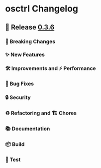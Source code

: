# osctrl Changelog

## 🔖 Release [0.3.6](https://github.com/jmpsec/osctrl/releases/tag/v0.3.6)

### 🚨 Breaking Changes

### ✨ New Features

### 🛠 Improvements and ⚡️ Performance

### 🐛 Bug Fixes

### 🔒 Security

### ♻️ Refactoring and 🏗 Chores

### 📚 Documentation

### 📦 Build

### 🚦 Test
